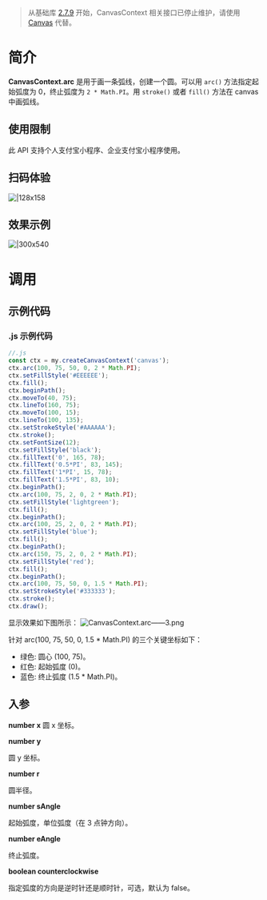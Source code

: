 > 从基础库 [2.7.9](https://opendocs.alipay.com/mini/framework/lib-upgrade-v2) 开始，CanvasContext 相关接口已停止维护，请使用 [Canvas](https://opendocs.alipay.com/mini/01vzqv) 代替。

# 简介

**CanvasContext.arc** 是用于画一条弧线，创建一个圆。可以用 `arc()` 方法指定起始弧度为 0，终止弧度为 `2 * Math.PI`。用 `stroke()` 或者 `fill()` 方法在 canvas 中画弧线。

## 使用限制

此 API 支持个人支付宝小程序、企业支付宝小程序使用。

## 扫码体验

![|128x158](https://cdn.nlark.com/yuque/0/2021/png/179989/1624870278082-cad25ceb-7aca-4c74-beb5-f18b8d35796d.png#align=left&display=inline&height=158&margin=%5Bobject%20Object%5D&name=CanvasContext.arc_1.png&originHeight=158&originWidth=128&size=17896&status=done&style=stroke&width=128)

## 效果示例

![|300x540](https://cdn.nlark.com/yuque/0/2021/gif/179989/1624870286071-494b5944-7f95-4e6a-ab85-c3cf19ee255b.gif#align=left&display=inline&height=540&margin=%5Bobject%20Object%5D&name=CanvasContext.arc%E2%80%94%E2%80%942.gif&originHeight=540&originWidth=300&size=1429075&status=done&style=none&width=300)

# 调用

## 示例代码

### .js 示例代码

```javascript
//.js
const ctx = my.createCanvasContext('canvas');
ctx.arc(100, 75, 50, 0, 2 * Math.PI);
ctx.setFillStyle('#EEEEEE');
ctx.fill();
ctx.beginPath();
ctx.moveTo(40, 75);
ctx.lineTo(160, 75);
ctx.moveTo(100, 15);
ctx.lineTo(100, 135);
ctx.setStrokeStyle('#AAAAAA');
ctx.stroke();
ctx.setFontSize(12);
ctx.setFillStyle('black');
ctx.fillText('0', 165, 78);
ctx.fillText('0.5*PI', 83, 145);
ctx.fillText('1*PI', 15, 78);
ctx.fillText('1.5*PI', 83, 10);
ctx.beginPath();
ctx.arc(100, 75, 2, 0, 2 * Math.PI);
ctx.setFillStyle('lightgreen');
ctx.fill();
ctx.beginPath();
ctx.arc(100, 25, 2, 0, 2 * Math.PI);
ctx.setFillStyle('blue');
ctx.fill();
ctx.beginPath();
ctx.arc(150, 75, 2, 0, 2 * Math.PI);
ctx.setFillStyle('red');
ctx.fill();
ctx.beginPath();
ctx.arc(100, 75, 50, 0, 1.5 * Math.PI);
ctx.setStrokeStyle('#333333');
ctx.stroke();
ctx.draw();
```

显示效果如下图所示： ![CanvasContext.arc——3.png](https://cdn.nlark.com/yuque/0/2021/png/179989/1624870323606-4fefc202-3917-42bc-8f92-952d9bcde979.png#align=left&display=inline&height=720&margin=%5Bobject%20Object%5D&name=CanvasContext.arc%E2%80%94%E2%80%943.png&originHeight=720&originWidth=1280&size=29072&status=done&style=none&width=1280)

针对 arc(100, 75, 50, 0, 1.5 \* Math.PI) 的三个关键坐标如下：

- 绿色: 圆心 (100, 75)。
- 红色: 起始弧度 (0)。
- 蓝色: 终止弧度 (1.5 \* Math.PI)。

## 入参

**number x** 圆 x 坐标。

**number y**

圆 y 坐标。

**number r**

圆半径。

**number sAngle**

起始弧度，单位弧度（在 3 点钟方向）。

**number eAngle**

终止弧度。

**boolean counterclockwise**

指定弧度的方向是逆时针还是顺时针，可选，默认为 false。
